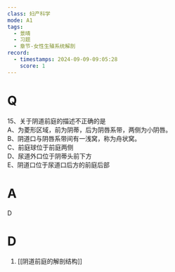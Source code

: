 ```yaml
---
class: 妇产科学
mode: A1
tags:
  - 景晴
  - 习题
  - 章节-女性生殖系统解剖
record:
  - timestamps: 2024-09-09-09:05:28
    score: 1
---
```


# Q
15、关于阴道前庭的描述不正确的是  
A、为菱形区域，前为阴蒂，后为阴唇系带，两侧为小阴唇。  
B、阴道口与阴唇系带间有一浅窝，称为舟状窝。  
C、前庭球位于前庭两侧  
D、尿道外口位于阴蒂头前下方  
E、阴道口位于尿道口后方的前庭后部  
# A
D
# D
1. [[阴道前庭的解剖结构]]